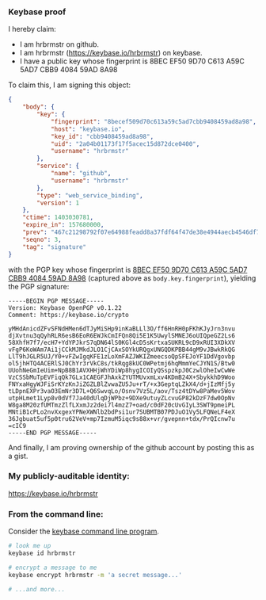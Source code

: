 ### Keybase proof

I hereby claim:

  * I am hrbrmstr on github.
  * I am hrbrmstr (https://keybase.io/hrbrmstr) on keybase.
  * I have a public key whose fingerprint is 8BEC EF50 9D70 C613 A59C  5AD7 CBB9 4084 59AD 8A98

To claim this, I am signing this object:

```json
{
    "body": {
        "key": {
            "fingerprint": "8becef509d70c613a59c5ad7cbb9408459ad8a98",
            "host": "keybase.io",
            "key_id": "cbb9408459ad8a98",
            "uid": "2a04b01173f17f5acec15d872dce0400",
            "username": "hrbrmstr"
        },
        "service": {
            "name": "github",
            "username": "hrbrmstr"
        },
        "type": "web_service_binding",
        "version": 1
    },
    "ctime": 1403030781,
    "expire_in": 157680000,
    "prev": "467c21298792f07e64988feadd8a37fdf64f47de38e4944aecb4546df7be608e",
    "seqno": 3,
    "tag": "signature"
}
```

with the PGP key whose fingerprint is
[8BEC EF50 9D70 C613 A59C  5AD7 CBB9 4084 59AD 8A98](https://keybase.io/hrbrmstr)
(captured above as `body.key.fingerprint`), yielding the PGP signature:

```
-----BEGIN PGP MESSAGE-----
Version: Keybase OpenPGP v0.1.22
Comment: https://keybase.io/crypto

yMHdAnicdZFvSFNdHMen6dTJyMiSHp9inKaBLLl3O/ff6HnRH0pFKhKJyJrn3nvu
djXvtnu3qQyhRLR6esB6EoR6EWJkCmIFQn8Qi5E1K5UwylSMNEJ6oUIQpeGZ2Ls6
58XhfH7f7/ecH7+YdYPJkrS7qDN64lS0KGl4cD5sKrtxaSUKRL9cD9xRUI3XDkXV
vFgP6KoWAm7Ai1jCCkMJMkdJLO1CjCAxSOYkURQgxUNGQDKPBB44gM9vJBwkRkQG
LlT9hJGLR5UJ/Y0+vFZwIgqKFE1zLoXmFAZJWKIZmeecsoQpSFEJoYF1DdVgovbp
ol5jhHTQ4ACERlSJ0ChYr3rVkC8s/tkRqg8kUC0WPetmj6hqMmmYeCJYN1S/Btw0
UUohNeGmIeUim+NpB8B1AVXHHjWhYDiWp8hygICOIyQSspzkpJ0CzwlOheIwCwWe
VzCSSbMuTpEVFiqQk7GLx1CAEGFJhAxkZYUTMUvxmLxv4KDmB24X+SbykkhD9Woo
FNYxaHgyWJFiSrKYzKnJiZGZLBlZvwaZU5Ju+rT/+x3GeptqLZkX4/d+jIzMfj5y
tLDpnEXPr3vaO3EmNr3D7L+Q6SwvqLo/Osnv7Vz5L/aov/Tsz4tDYw8PaMev5Wov
utpHLmet1Lyp8v0dVf7Ja40dUlqDjWPbz+9DXe9utuyZLcvuGP82kDzF7dw0OpNv
W8ga8M20zfUMTmzZlfLXxmJz2dei7l4mzZ7+oad/c0dF20cUvGIyL3SWT9pmeiPL
MNtiB1cPLo2nvXxgexYPNeXWNlb2bdPsi1ur7SUBMTB07PDJuO1Vy5LFQNeLF4eX
36Jgbuat5uf5p0tru62VeV+mp7IzmuM5iqc9s88x+vr/gvepnn+tdx/PrQIcnw7u
=cIC9
-----END PGP MESSAGE-----

```

And finally, I am proving ownership of the github account by posting this as a gist.

### My publicly-auditable identity:

https://keybase.io/hrbrmstr

### From the command line:

Consider the [keybase command line program](https://keybase.io/docs/command_line).

```bash
# look me up
keybase id hrbrmstr

# encrypt a message to me
keybase encrypt hrbrmstr -m 'a secret message...'

# ...and more...
```
